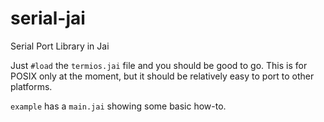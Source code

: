 # serial-jai
Serial Port Library in Jai

Just `#load` the `termios.jai` file and you should be good to go. This is for POSIX only at the moment, but it should be relatively easy to port to other platforms.

`example` has a `main.jai` showing some basic how-to.
